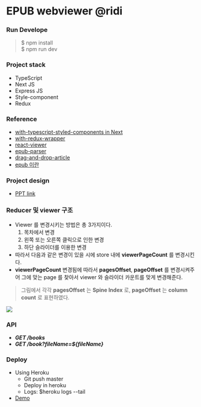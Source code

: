 # EPUB webviewer @ridi 

### Run Develope
> $ npm install  
> $ npm run dev

### Project stack
- TypeScript
- Next JS
- Express JS
- Style-component
- Redux

### Reference
- [with-typescript-styled-components in Next](https://github.com/zeit/next.js/tree/canary/examples/with-typescript-styled-components)
- [with-redux-wrapper](https://github.com/zeit/next.js/tree/canary/examples/with-redux-wrapper)
- [react-viewer](https://github.com/ridi/react-viewer)
- [epub-parser](https://github.com/ridi/content-parser/tree/master/packages/epub-parser)
- [drag-and-drop-article](https://github.com/siffogh/drag-and-drop-article)
- [epub 이란](http://www.tta.or.kr/data/androReport/ttaJnal/136-6.pdf)

### Project design
- [PPT link](https://hyuntaeeom-personal.s3.ap-northeast-2.amazonaws.com/RIDI+mini-vewer/RIDI+%E1%84%8B%E1%85%B5%E1%86%B8%E1%84%89%E1%85%A1%E1%84%8C%E1%85%A1+%E1%84%80%E1%85%AA%E1%84%8C%E1%85%A6.pdf)

### Reducer 및 viewer 구조
- Viewer 를 변경시키는 방법은 총 3가지이다.
  1. 목차에서 변경
  2. 왼쪽 또는 오른쪽 클릭으로 인한 변경
  3. 하단 슬라이더를 이용한 변경
- 따라서 다음과 같은 변경이 있을 시에 store 내에 **viewerPageCount** 를 변경시킨다.
- **viewerPageCount** 변경됨에 따라서 **pagesOffset**, **pageOffset** 를 변경시켜주어 그에 맞는 page 를 찾아서 viewer 와 슬라이더 카운트를 맞게 변경해준다.

> 그림에서 각각 **pagesOffset** 는 **Spine Index** 로, **pageOffset** 는 **column count** 로 표현하였다.

![](https://hyuntaeeom-personal.s3.ap-northeast-2.amazonaws.com/RIDI+mini-vewer/viewer-store-change-diagram.png)

### API
- ***GET /books***
- ***GET /book?fileName=${fileName}***

### Deploy
- Using Heroku
  - Git push master
  - Deploy in heroku
  - Logs: $heroku logs --tail
- [Demo](https://mini-viewer.herokuapp.com/)



